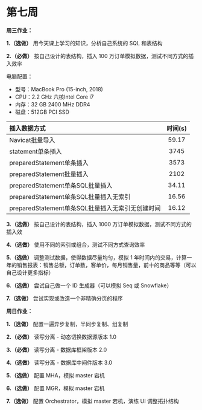 # 第七周

**周三作业：**

**1.（选做）** 用今天课上学习的知识，分析自己系统的 SQL 和表结构

**2.（必做）** 按自己设计的表结构，插入 100 万订单模拟数据，测试不同方式的插入效率

电脑配置：

- 型号：MacBook Pro (15-inch, 2018)
- CPU：2.2 GHz 六核Intel Core i7
- 内存：32 GB 2400 MHz DDR4
- 磁盘：512GB PCI SSD

| 插入数据方式 | 时间(s) |
| :--- | :---: |
| Navicat批量导入 | 59.17 |
| statement单条插入 | 3745 |
| preparedStatement单条插入 | 3573 |
| preparedStatement批量插入 | 2102 |
| preparedStatement单条SQL批量插入 | 34.11 |
| preparedStatement单条SQL批量插入无索引 | 16.56 |
| preparedStatement单条SQL批量插入无索引无创建时间 | 16.12 |

**3.（选做）** 按自己设计的表结构，插入 1000 万订单模拟数据，测试不同方式的插入效

**4.（选做）** 使用不同的索引或组合，测试不同方式查询效率

**5.（选做）** 调整测试数据，使得数据尽量均匀，模拟 1 年时间内的交易，计算一年的销售报表：销售总额，订单数，客单价，每月销售量，前十的商品等等（可以自己设计更多指标）

**6.（选做）** 尝试自己做一个 ID 生成器（可以模拟 Seq 或 Snowflake）

**7.（选做）** 尝试实现或改造一个非精确分页的程序

**周日作业：**

**1.（选做）** 配置一遍异步复制，半同步复制、组复制

**2.（必做）** 读写分离 - 动态切换数据源版本 1.0

**3.（必做）** 读写分离 - 数据库框架版本 2.0

**4.（选做）** 读写分离 - 数据库中间件版本 3.0

**5.（选做）** 配置 MHA，模拟 master 宕机

**6.（选做）** 配置 MGR，模拟 master 宕机

**7.（选做）** 配置 Orchestrator，模拟 master 宕机，演练 UI 调整拓扑结构
